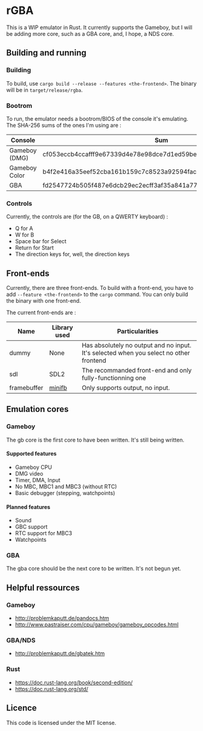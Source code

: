 <!-- README.md --- 
;; 
;; Filename: README.md
;; Author: Louise <louise>
;; Created: Thu Dec 21 20:26:39 2017 (+0100)
;; Last-Updated: Fri Dec 22 04:04:52 2017 (+0100)
;;           By: Louise <louise>
 -->

# rGBA

This is a WIP emulator in Rust. It currently supports the Gameboy, but I will be adding more core,
such as a GBA core, and, I hope, a NDS core.

## Building and running

### Building

To build, use `cargo build --release --features <the-frontend>`. The binary will be in `target/release/rgba`.

### Bootrom

To run, the emulator needs a bootrom/BIOS of the console it's emulating. The SHA-256 sums of the ones
I'm using are :

|Console|Sum|
|-------|---|
|Gameboy (DMG)|cf053eccb4ccafff9e67339d4e78e98dce7d1ed59be819d2a1ba2232c6fce1c7|
|Gameboy Color|b4f2e416a35eef52cba161b159c7c8523a92594facb924b3ede0d722867c50c7|
|GBA|fd2547724b505f487e6dcb29ec2ecff3af35a841a77ab2e85fd87350abd36570|

### Controls

Currently, the controls are (for the GB, on a QWERTY keyboard) :

 - Q for A
 - W for B
 - Space bar for Select
 - Return for Start
 - The direction keys for, well, the direction keys
 
## Front-ends

Currently, there are three front-ends. To build with a front-end, you have to add `--feature <the-frontend>`
to the `cargo` command. You can only build the binary with one front-end.

The current front-ends are :

|Name |Library used|Particularities|
|-----|------------|---------------|
|dummy|None|Has absolutely no output and no input. It's selected when you select no other frontend|
|sdl  | SDL2       | The recommanded front-end and only fully-functionning one|
|framebuffer| [minifb](https://github.com/emoon/rust_minifb) | Only supports output, no input. |
 
## Emulation cores

### Gameboy

The gb core is the first core to have been written. It's still being written.

#### Supported features

 - Gameboy CPU
 - DMG video
 - Timer, DMA, Input
 - No MBC, MBC1 and MBC3 (without RTC)
 - Basic debugger (stepping, watchpoints)
 
#### Planned features

 - Sound
 - GBC support
 - RTC support for MBC3
 - Watchpoints
 
### GBA

The gba core should be the next core to be written. It's not begun yet.
 
## Helpful ressources

### Gameboy

 - http://problemkaputt.de/pandocs.htm
 - http://www.pastraiser.com/cpu/gameboy/gameboy_opcodes.html
 
### GBA/NDS

 - http://problemkaputt.de/gbatek.htm
 
### Rust

 - https://doc.rust-lang.org/book/second-edition/
 - https://doc.rust-lang.org/std/
 
## Licence

This code is licensed under the MIT license.
